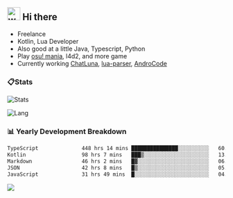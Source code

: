 ## <img alt="wave" src="https://raw.githubusercontent.com/MartinHeinz/MartinHeinz/master/wave.gif" width="30px"> Hi there

- Freelance
- Kotlin, Lua Developer
- Also good at a little Java, Typescript, Python
- Play [osu! mania](https://osu.ppy.sh/users/29808669), l4d2, and more game
- Currently working [ChatLuna](https://github.com/ChatLunaLab), [lua-parser](https://github.com/dingyi222666/lua-parser), [AndroCode](https://github.com/dingyi222666/AndroCode)

### 📋Stats

![Stats](https://github-readme-stats.vercel.app/api?username=dingyi222666&show_icons=true&icon_color=47A69E&title_color=47A69E&count_private=true)    

![Lang](https://github-readme-stats.vercel.app/api/top-langs/?username=dingyi222666&layout=compact&title_color=47A69E&hide=html,css,c,c%2B%2B)   

### 📊 Yearly Development Breakdown

<!--START_SECTION:waka-->

```txt
TypeScript              448 hrs 14 mins ███████████████░░░░░░░░░░   60.39 %
Kotlin                  98 hrs 7 mins   ███▒░░░░░░░░░░░░░░░░░░░░░   13.22 %
Markdown                46 hrs 2 mins   █▓░░░░░░░░░░░░░░░░░░░░░░░   06.20 %
JSON                    42 hrs 8 mins   █▒░░░░░░░░░░░░░░░░░░░░░░░   05.68 %
JavaScript              31 hrs 49 mins  █░░░░░░░░░░░░░░░░░░░░░░░░   04.29 %
```

<!--END_SECTION:waka-->

![](https://komarev.com/ghpvc/?username=dingyi222666)
